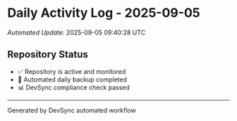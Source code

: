 # Daily Activity Log - 2025-09-05

*Automated Update:* 2025-09-05 09:40:28 UTC

## Repository Status
- ✅ Repository is active and monitored
- 🔄 Automated daily backup completed
- 📊 DevSync compliance check passed

---
Generated by DevSync automated workflow
